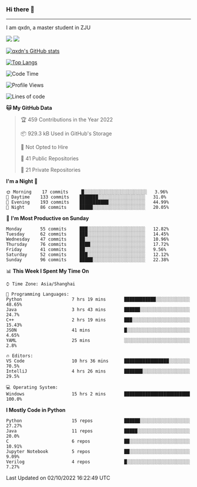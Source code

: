 ### Hi there 👋
---

I am qxdn, a master student in ZJU

[![](https://img.shields.io/badge/blog-qxdn-brightgreen?style=for-the-badge&logo=hexo)](https://qianxu.run) [![](https://img.shields.io/badge/bilibili-qxdn-ff69b4?style=for-the-badge&logo=Bilibili)](https://space.bilibili.com/11674667)


[![qxdn's GitHub stats](https://github-readme-stats.vercel.app/api?username=qxdn&count_private=true&show_icons=true)](https://github.com/qxdn)

[![Top Langs](https://github-readme-stats.vercel.app/api/top-langs/?username=qxdn&layout=compact)](https://github.com/qxdn)

<!--START_SECTION:waka-->
![Code Time](http://img.shields.io/badge/Code%20Time-499%20hrs%2045%20mins-blue)

![Profile Views](http://img.shields.io/badge/Profile%20Views-3-blue)

![Lines of code](https://img.shields.io/badge/From%20Hello%20World%20I%27ve%20Written-1%20Million%20lines%20of%20code-blue)

**🐱 My GitHub Data** 

> 🏆 459 Contributions in the Year 2022
 > 
> 📦 929.3 kB Used in GitHub's Storage 
 > 
> 🚫 Not Opted to Hire
 > 
> 📜 41 Public Repositories 
 > 
> 🔑 21 Private Repositories  
 > 
**I'm a Night 🦉** 

```text
🌞 Morning    17 commits     █░░░░░░░░░░░░░░░░░░░░░░░░   3.96% 
🌆 Daytime    133 commits    ███████░░░░░░░░░░░░░░░░░░   31.0% 
🌃 Evening    193 commits    ███████████░░░░░░░░░░░░░░   44.99% 
🌙 Night      86 commits     █████░░░░░░░░░░░░░░░░░░░░   20.05%

```
📅 **I'm Most Productive on Sunday** 

```text
Monday       55 commits     ███░░░░░░░░░░░░░░░░░░░░░░   12.82% 
Tuesday      62 commits     ███░░░░░░░░░░░░░░░░░░░░░░   14.45% 
Wednesday    47 commits     ██░░░░░░░░░░░░░░░░░░░░░░░   10.96% 
Thursday     76 commits     ████░░░░░░░░░░░░░░░░░░░░░   17.72% 
Friday       41 commits     ██░░░░░░░░░░░░░░░░░░░░░░░   9.56% 
Saturday     52 commits     ███░░░░░░░░░░░░░░░░░░░░░░   12.12% 
Sunday       96 commits     █████░░░░░░░░░░░░░░░░░░░░   22.38%

```


📊 **This Week I Spent My Time On** 

```text
⌚︎ Time Zone: Asia/Shanghai

💬 Programming Languages: 
Python                   7 hrs 19 mins       ████████████░░░░░░░░░░░░░   48.65% 
Java                     3 hrs 43 mins       ██████░░░░░░░░░░░░░░░░░░░   24.7% 
C++                      2 hrs 19 mins       ███░░░░░░░░░░░░░░░░░░░░░░   15.43% 
JSON                     41 mins             █░░░░░░░░░░░░░░░░░░░░░░░░   4.65% 
YAML                     25 mins             ░░░░░░░░░░░░░░░░░░░░░░░░░   2.8%

🔥 Editors: 
VS Code                  10 hrs 36 mins      █████████████████░░░░░░░░   70.5% 
IntelliJ                 4 hrs 26 mins       ███████░░░░░░░░░░░░░░░░░░   29.5%

💻 Operating System: 
Windows                  15 hrs 2 mins       █████████████████████████   100.0%

```

**I Mostly Code in Python** 

```text
Python                   15 repos            ██████░░░░░░░░░░░░░░░░░░░   27.27% 
Java                     11 repos            █████░░░░░░░░░░░░░░░░░░░░   20.0% 
C                        6 repos             ██░░░░░░░░░░░░░░░░░░░░░░░   10.91% 
Jupyter Notebook         5 repos             ██░░░░░░░░░░░░░░░░░░░░░░░   9.09% 
Verilog                  4 repos             █░░░░░░░░░░░░░░░░░░░░░░░░   7.27%

```



 Last Updated on 02/10/2022 16:22:49 UTC
<!--END_SECTION:waka-->

<!--
**qxdn/qxdn** is a ✨ _special_ ✨ repository because its `README.md` (this file) appears on your GitHub profile.

Here are some ideas to get you started:

- 🔭 I’m currently working on ...
- 🌱 I’m currently learning ...
- 👯 I’m looking to collaborate on ...
- 🤔 I’m looking for help with ...
- 💬 Ask me about ...
- 📫 How to reach me: ...
- 😄 Pronouns: ...
- ⚡ Fun fact: ...
-->
